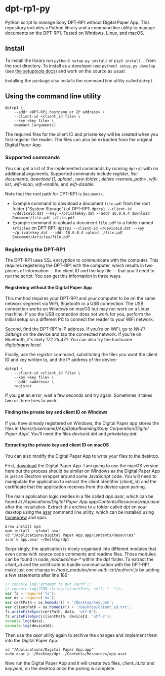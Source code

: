 # dpt-rp1-py
Python script to manage Sony DPT-RP1 without Digital Paper App. This repository includes a Python library and a command line utility to manage documents on the DPT-RP1. Tested on Windows, Linux, and macOS. 

## Install

To install the library run `python3 setup.py install` or `pip3 install .` from the root directory. To install as a developer use `python3 setup.py develop` (see [the setuptools docs](http://setuptools.readthedocs.io/en/latest/setuptools.html#development-mode)) and work on the source as usual.

Installing the package also installs the command line utility called `dptrp1`.

## Using the command line utility
```
dptrp1 \
	--addr <DPT-RP1 hostname or IP address> \
	--client-id <client_id file> \
	--key <key file> \
	command [arguments]
```
The required files for the client ID and private key will be created when you first register the reader. The files can also be extracted from the original Digital Paper App.

### Supported commands
You can get a list of the implemented commands by running `dptrp1` with no additional arguments. Supported commands include _register_, _list-documents_, _download <remote path> [<local path>]_, _upload <local path> <remote path>_, _new-folder <new folder path>_, _delete <remote_path>_, _wifi-list_, _wifi-scan_, _wifi-enable_, and _wifi-disable_.

Note that the root path for DPT-RP1 is `Document/`.
- Example command to download a document `file.pdf` from the root folder ("System Storage") of DPT-RP1: `dptrp1 --client-id ~/deviceid.dat --key ~/privatekey.dat --addr 10.0.0.4 download Document/file.pdf ./file.pdf`
- Example command to upload a document `file.pdf` to a folder named `Articles` on DPT-RP1: `dptrp1 --client-id ~/deviceid.dat --key ~/privatekey.dat --addr 10.0.0.4 upload ./file.pdf Document/Articles/file.pdf`

### Registering the DPT-RP1

The DPT-RP1 uses SSL encryption to communicate with the computer.  This
requires registering the DPT-RP1 with the computer, which results in 
two pieces of information -- the client ID and the key file -- that you'll need to run the script.  You can get this information in three ways.

#### Registering without the Digital Paper App
This method requires your DPT-RP1 and your computer to be on the same network segment via WiFi, Bluetooth or a USB connection. The USB connection works on Windows on macOS but may not work on a Linux machine. If you the USB connection does not work for you, perform the initial setup on a different PC to connect the reader to your WiFi network.

Second, find the DPT-RP1's IP address. If you're on WiFi, go to 
_Wi-Fi Settings_ on the device and tap the connected network. If you're
on Bluetooth, it's likely _172.25.47.1_. You can also try the hostname _digitalpaper.local_.

Finally, use the _register_ command, substituting the files you want the client ID and key written to, and the IP address of the device:

```
dptrp1 \
	--client-id <client_id file> \
	--key <key file> \
	--addr <address> \
	register
```

If you get an error, wait a few seconds and try again.  Sometimes it takes two or three tries to work.

#### Finding the private key and client ID on Windows

If you have already registered on Windows, the Digital Paper app stores the files in _Users/{username}/AppData/Roaming/Sony Corporation/Digital Paper App/_. You'll need the files _deviceid.dat_ and _privatekey.dat_.

#### Extracting the private key and client ID on macOS
You can also modify the Digital Paper App to write your files to the desktop.

First, [download](https://esupport.sony.com/info/1667/US/EN/) the Digital Paper App. I am going to use the macOS version here but the process should be similar on Windows as the Digital Paper App is just an Electron wrapper around some JavaScript code. You will need to manipulate the application to extract the client identifier (_client\_id_) and the certificate that the application receives from the device upon pairing. 

The main application logic resides in a file called _app.asar_, which can be found at _/Applications/Digital Paper App.app/Contents/Resources/app.asar_ after the installation. Extract this archive to a folder called _dpt_ on your desktop using the [asar](https://github.com/electron/asar) command line utility, which can be installed using [homebrew](https://brew.sh) and npm.

```
brew install npm
npm install --global asar
cd "/Applications/Digital Paper App.app/Contents/Resources"
asar e app.asar ~/Desktop/dpt 
```

Surprisingly, the application is nicely organised into different modules that even come with source code comments and readme files. Those modules can be found in _node\_modules/mw-*_ within the _dpt_ folder. To extract the _client\_id_ and the certificate to handle communication with the DPT-RP1, make just one change in _/node\_modules/mw-auth-ctrl/authctrl.js_ by adding a few statements after line 189:

```javascript
// console.log('attempt to put /auth');
// console.log(JSON.stringify(authInfo, null, "  "));
var fs = require('fs');
var os = require('os');
var certPath = os.homedir() + '/Desktop/key.pem';
var clientPath = os.homedir() + '/Desktop/client_id.txt';
fs.writeFileSync(certPath, data, 'utf-8');
fs.writeFileSync(clientPath, deviceId, 'utf-8');
console.log(data);
console.log(deviceId);
```

Then use the _asar_ utility again to archive the changes and implement them into the Digital Paper App.

```
cd "/Applications/Digital Paper App.app"
sudo asar p ~/Desktop/dpt ./Contents/Resources/app.asar
```

Now run the Digital Paper App and it will create two files, _client\_id.txt_ and _key.pem_, on the desktop once the pairing is complete.
